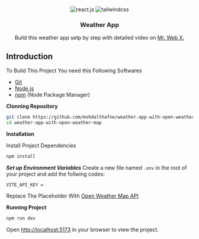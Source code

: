 <div align="center">
<br />
<a href="" target="_blank"></a>
<br />
<div>
<img src="https://img.shields.io/badge/-React_JS-black?style=for-the-badge&logoColor=white&logo=react&color=61DAFB" alt="react.js" />
    <img src="https://img.shields.io/badge/-Tailwind_CSS-black?style=for-the-badge&logoColor=white&logo=tailwindcss&color=06B6D4" alt="tailwindcss" />
</div>
<h3>Weather App</h3>
<div align="center">
Build this weather app setp by step with detailed video on <a href="" target="_blank">Mr. Web X.</a>
</div>

</div>

## Introduction

To Build This Project You need this Following Softwares

- [Git](https://git-scm.com/)
- [Node.js](https://nodejs.org/en)
- [npm](https://www.npmjs.com/) (Node Package Manager)

**Clonning Repository**
```bash
git clone https://github.com/mohdalthafne/weather-app-with-open-weather-map.git
cd weather-app-with-open-weather-map
```

**Installation**

Install Project Dependencies

```bash
npm install
```

***Set up Environment Variables***
Create a new file named `.env` in the root of your project and add the follwing codes:
```env
VITE_API_KEY = 
```
Replace The Placeholder With <a href="" target="_blank">Open Weather Map API</a>

**Running Project**

```bash
npm run dev
```

Open [http://localhost:5173](http://localhost:5173) in your browser to view the project.

